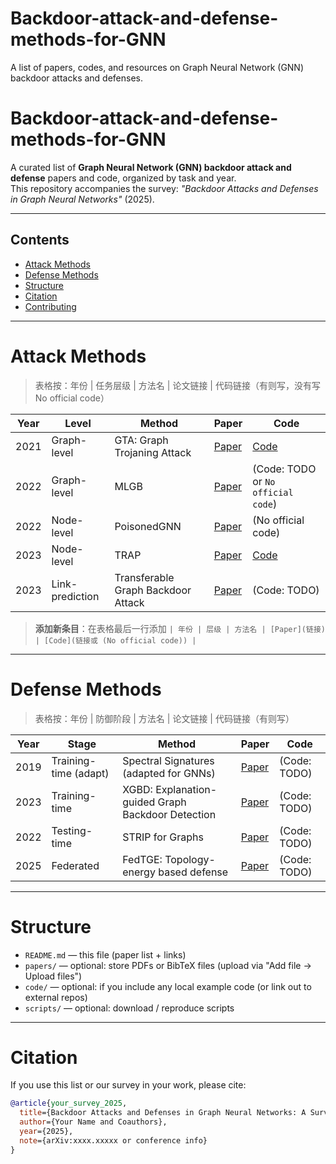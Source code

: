 # Backdoor-attack-and-defense-methods-for-GNN
A list of papers, codes, and resources on Graph Neural Network (GNN) backdoor attacks and defenses.
# Backdoor-attack-and-defense-methods-for-GNN

A curated list of **Graph Neural Network (GNN) backdoor attack and defense** papers and code, organized by task and year.  
This repository accompanies the survey: *"Backdoor Attacks and Defenses in Graph Neural Networks"* (2025).

---

## Contents
- [Attack Methods](#attack-methods)
- [Defense Methods](#defense-methods)
- [Structure](#structure)
- [Citation](#citation)
- [Contributing](#contributing)

---

# Attack Methods

> 表格按：年份 | 任务层级 | 方法名 | 论文链接 | 代码链接（有则写，没有写 No official code）

| Year | Level | Method | Paper | Code |
|------|-------|--------|-------|------|
| 2021 | Graph-level | GTA: Graph Trojaning Attack | [Paper](https://www.usenix.org/conference/usenixsecurity21/presentation/xiang) | [Code](https://github.com/PurduePAML/Graph-Trojaning-Attack) |
| 2022 | Graph-level | MLGB | [Paper](TODO_MLGB_PAPER_LINK) | (Code: TODO or `No official code`) |
| 2022 | Node-level  | PoisonedGNN | [Paper](TODO_PoisonedGNN_PAPER_LINK) | (No official code) |
| 2023 | Node-level  | TRAP | [Paper](TODO_TRAP_PAPER_LINK) | [Code](TODO_TRAP_CODE_LINK) |
| 2023 | Link-prediction | Transferable Graph Backdoor Attack | [Paper](TODO_TRANSFERABLE_PAPER_LINK) | (Code: TODO) |

> **添加新条目**：在表格最后一行添加 `| 年份 | 层级 | 方法名 | [Paper](链接) | [Code](链接或 (No official code)) |`

---

# Defense Methods

> 表格按：年份 | 防御阶段 | 方法名 | 论文链接 | 代码链接（有则写）

| Year | Stage | Method | Paper | Code |
|------|-------|--------|-------|------|
| 2019 | Training-time (adapt) | Spectral Signatures (adapted for GNNs) | [Paper](TODO_SPECTRAL_PAPER_LINK) | (Code: TODO) |
| 2023 | Training-time | XGBD: Explanation-guided Graph Backdoor Detection | [Paper](https://arxiv.org/abs/2303.XXXX) | (Code: TODO) |
| 2022 | Testing-time | STRIP for Graphs | [Paper](TODO_STRIP_PAPER_LINK) | (Code: TODO) |
| 2025 | Federated | FedTGE: Topology-energy based defense | [Paper](TODO_FEDTGE_PAPER_LINK) | (Code: TODO) |

---

# Structure

- `README.md` — this file (paper list + links)  
- `papers/` — optional: store PDFs or BibTeX files (upload via "Add file → Upload files")  
- `code/` — optional: if you include any local example code (or link out to external repos)  
- `scripts/` — optional: download / reproduce scripts

---

# Citation

If you use this list or our survey in your work, please cite:

```bibtex
@article{your_survey_2025,
  title={Backdoor Attacks and Defenses in Graph Neural Networks: A Survey},
  author={Your Name and Coauthors},
  year={2025},
  note={arXiv:xxxx.xxxxx or conference info}
}
